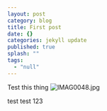 ```yaml
---
layout: post
category: blog
title: First post
date: {}
categories: jekyll update
published: true
splash: ""
tags: 
  - "null"
---
```


Test this thing
![IMAG0048.jpg]({{site.baseurl}}/media/IMAG0048.jpg)

test test 123